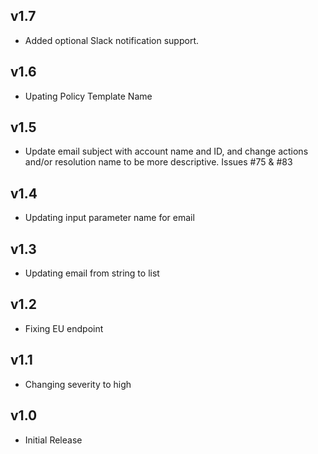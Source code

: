 v1.7
----
- Added optional Slack notification support.

v1.6
----
- Upating Policy Template Name

v1.5
----
- Update email subject with account name and ID, and change actions and/or resolution name to be more descriptive. Issues #75 & #83

v1.4
----
- Updating input parameter name for email

v1.3
-----
- Updating email from string to list

v1.2
-----
- Fixing EU endpoint

v1.1
-----
- Changing severity to high

v1.0
-----
- Initial Release
